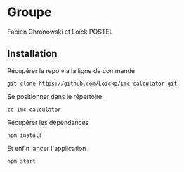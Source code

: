 # Groupe
Fabien Chronowski et Loïck POSTEL

## Installation

Récupérer le repo via la ligne de commande

`git clone https://github.com/Loickp/imc-calculator.git`

Se positionner dans le répertoire

`cd imc-calculator`

Récupérer les dépendances

`npm install`

Et enfin lancer l'application

`npm start`